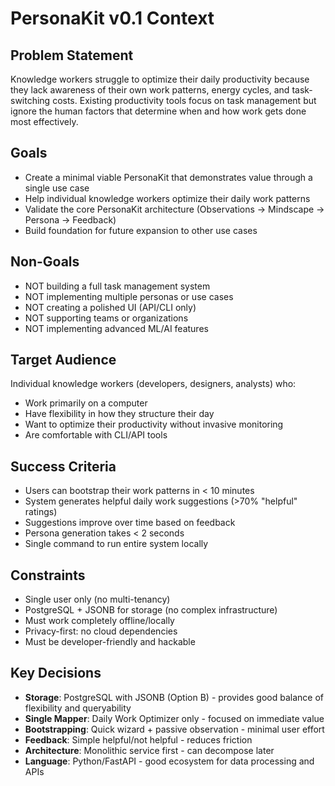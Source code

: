 # PersonaKit v0.1 Context

## Problem Statement
Knowledge workers struggle to optimize their daily productivity because they lack awareness of their own work patterns, energy cycles, and task-switching costs. Existing productivity tools focus on task management but ignore the human factors that determine when and how work gets done most effectively.

## Goals
- Create a minimal viable PersonaKit that demonstrates value through a single use case
- Help individual knowledge workers optimize their daily work patterns
- Validate the core PersonaKit architecture (Observations → Mindscape → Persona → Feedback)
- Build foundation for future expansion to other use cases

## Non-Goals
- NOT building a full task management system
- NOT implementing multiple personas or use cases
- NOT creating a polished UI (API/CLI only)
- NOT supporting teams or organizations
- NOT implementing advanced ML/AI features

## Target Audience
Individual knowledge workers (developers, designers, analysts) who:
- Work primarily on a computer
- Have flexibility in how they structure their day
- Want to optimize their productivity without invasive monitoring
- Are comfortable with CLI/API tools

## Success Criteria
- Users can bootstrap their work patterns in < 10 minutes
- System generates helpful daily work suggestions (>70% "helpful" ratings)
- Suggestions improve over time based on feedback
- Persona generation takes < 2 seconds
- Single command to run entire system locally

## Constraints
- Single user only (no multi-tenancy)
- PostgreSQL + JSONB for storage (no complex infrastructure)
- Must work completely offline/locally
- Privacy-first: no cloud dependencies
- Must be developer-friendly and hackable

## Key Decisions
- **Storage**: PostgreSQL with JSONB (Option B) - provides good balance of flexibility and queryability
- **Single Mapper**: Daily Work Optimizer only - focused on immediate value
- **Bootstrapping**: Quick wizard + passive observation - minimal user effort
- **Feedback**: Simple helpful/not helpful - reduces friction
- **Architecture**: Monolithic service first - can decompose later
- **Language**: Python/FastAPI - good ecosystem for data processing and APIs